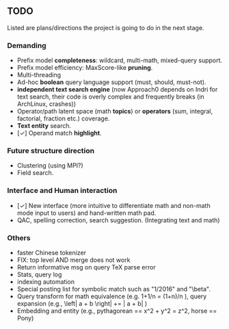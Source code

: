 ## TODO
Listed are plans/directions the project is going to do
in the next stage.

### Demanding
* Prefix model **completeness**: wildcard, multi-math, mixed-query support.
* Prefix model efficiency: MaxScore-like **pruning**.
* Multi-threading
* Ad-hoc **boolean** query language support (must, should, must-not).
* **independent text search engine** (now Approach0 depends on Indri for text search, their code is overly complex and frequently breaks (in ArchLinux, crashes))
* Operator/path latent space (math **topics**) or **operators** (sum, integral, factorial, fraction etc.) coverage.
* **Text entity** search.
* [✓] Operand match **highlight**.

### Future structure direction
* Clustering (using MPI?)
* Field search.

### Interface and Human interaction
* [✓] New interface (more intuitive to differentiate math and non-math mode input to users) and hand-written math pad.
* QAC, spelling correction, search suggestion. (Integrating text and math)

### Others
* faster Chinese tokenizer
* FIX: top level AND merge does not work
* Return informative msg on query TeX parse error
* Stats, query log
* indexing automation
* Special posting list for symbolic match such as "1/2016" and "\beta".
* Query transform for math equivalence (e.g. 1+1/n = (1+n)/n ), query expansion (e.g., \left| a + b \right| += | a + b| )
* Embedding and entity (e.g., pythagorean == x^2 + y^2 = z^2, horse == Pony)
